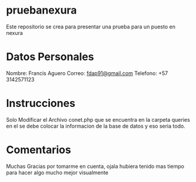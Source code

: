 # pruebanexura
Este repositorio se crea para presentar una prueba para un puesto en nexura

# Datos Personales
Nombre: Francis Aguero
Correo: fdap91@gmail.com
Telefono: +57 3142571123

# Instrucciones
Solo Modificar el Archivo conet.php que se encuentra en la carpeta queries en el se debe colocar la informacion de la base de datos y eso seria todo.


# Comentarios
Muchas Gracias por tomarme en cuenta, ojala hubiera tenido mas tiempo para hacer algo mucho mejor visualmente
